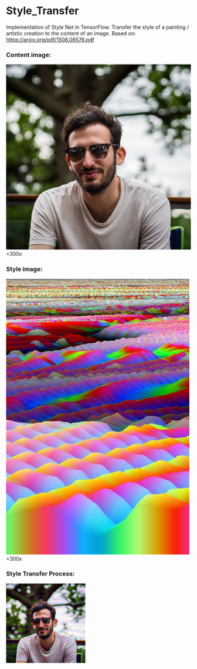 # Style_Transfer
Implementation of Style Net in TensorFlow.
Transfer the style of a painting / artistic creation to the content of an image.
Based on:  
https://arxiv.org/pdf/1508.06576.pdf  
### Content image:  
![Alt text](content.png?raw=true "Content") =300x   
### Style image:  
![Alt text](style.jpg?raw=true "Style") =300x  
### Style Transfer Process:  
![Alt text](stylenet.gif?raw=true "Style Transfer Process")  
